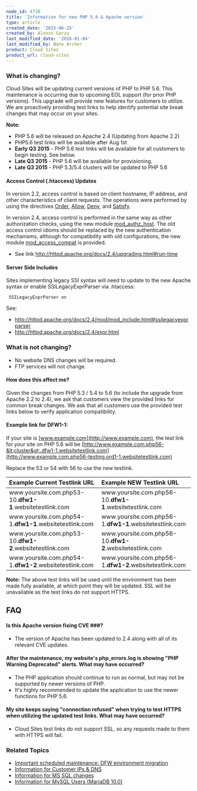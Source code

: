 ```yaml
---
node_id: 4730
title: 'Information for new PHP 5.6 & Apache version'
type: article
created_date: '2015-06-25'
created_by: Alonzo Garza
last_modified_date: '2016-01-04'
last_modified_by: Nate Archer
product: Cloud Sites
product_url: cloud-sites
---
```


### What is changing?

Cloud Sites will be updating current versions of PHP to PHP 5.6. This
maintenance is occurring due to upcoming EOL support (for prior PHP
versions). This upgrade will provide new features for customers to
utilize. We are proactively providing test links to help identify
potential site break changes that may occur on your sites.

**Note:**
-   PHP 5.6 will be released on Apache 2.4 (Updating from Apache 2.2)
-   PHP5.6 test links will be available after Aug 1st
-   **Early Q3 2015** - PHP 5.6 test links will be available for all
    customers to begin testing. See below.
-   **Late Q3 2015** - PHP 5.6 will be available for provisioning.
-   **Late Q3 2015** - PHP 5.3/5.4 clusters will be updated to PHP 5.6

#### Access Control (.htaccess) Updates

In version 2.2, access control is based on client hostname, IP address,
and other characteristics of client requests. The operations were
performed by using the directives
[Order](http://httpd.apache.org/docs/2.4/mod/mod_access_compat.html#order),
[Allow](http://httpd.apache.org/docs/2.4/mod/mod_access_compat.html#allow),
[Deny](http://httpd.apache.org/docs/2.4/mod/mod_access_compat.html#deny),
and
[Satisfy](http://httpd.apache.org/docs/2.4/mod/mod_access_compat.html#satisfy).

In version 2.4, access control is performed in the same way as other
authorization checks, using the new module
[mod\_authz\_host](http://httpd.apache.org/docs/2.4/mod/mod_authz_host.html).
The old access control idioms should be replaced by the new
authentication mechanisms, although for compatibility with old
configurations, the new module
[mod\_access\_compat](http://httpd.apache.org/docs/2.4/mod/mod_access_compat.html)
is provided.

-   See link <http://httpd.apache.org/docs/2.4/upgrading.html#run-time>

#### Server Side Includes

Sites implementing legacy SSI syntax will need to update to the new
Apache syntax or enable SSILegacyExprParser via .htaccess:

     SSILegacyExprParser on

See:

-   <http://httpd.apache.org/docs/2.4/mod/mod_include.html#ssilegacyexprparser>
-   <http://httpd.apache.org/docs/2.4/expr.html>

### What is not changing?

-   No website DNS changes will be required.
-   FTP services will not change.

#### How does this affect me?

Given the changes from PHP 5.3 / 5.4 to 5.6 (to include the upgrade from
Apache 2.2 to 2.4), we ask that customers view the provided links for
common break changes. We ask that all customers use the provided test
links below to verify application compatibility.

#### Example link for DFW1-1:

If your site is [www.example.com](http://www.example.com), the test link
for your site on PHP 5.6 will be
[http://www.example.com.php56-&lt;cluster&gt;.dfw1-1.websitetestlink.com](http://www.example.com.php56-testing.ord1-1.websitetestlink.com)

Replace the 53 or 54 with 56 to use the new testlink.

<table>
<colgroup>
<col width="50%" />
<col width="50%" />
</colgroup>
<thead>
<tr class="header">
<th align="left"><div class="tablesorter-header-inner">
Example Current Testlink URL
</div></th>
<th align="left"><div class="tablesorter-header-inner">
Example NEW Testlink URL
</div></th>
</tr>
</thead>
<tbody>
<tr class="odd">
<td align="left"><span>www.yoursite.com.php53-10</span><em>.</em><strong>dfw1-1</strong><span>.websitetestlink.com</span></td>
<td align="left">www.yoursite.com.php56-10<em>.</em><strong>dfw1-1</strong>.websitetestlink.com</td>
</tr>
<tr class="even">
<td align="left"><span>www.yoursite.com.php54-1</span><em>.</em><strong>dfw1-1</strong><span>.websitetestlink.com</span></td>
<td align="left"><span>www.yoursite.com.php56-1</span><em>.</em><strong>dfw1-1</strong><span>.websitetestlink.com</span></td>
</tr>
<tr class="odd">
<td align="left">www.yoursite.com.php53-10.<strong>dfw1-2</strong>.websitetestlink.com</td>
<td align="left">www.yoursite.com.php56-10.<strong>dfw1-2</strong>.websitetestlink.com</td>
</tr>
<tr class="even">
<td align="left">www.yoursite.com.php54-1.<strong>dfw1-2</strong>.websitetestlink.com</td>
<td align="left">www.yoursite.com.php56-1.<strong>dfw1-2</strong>.websitetestlink.com</td>
</tr>
</tbody>
</table>

**Note:** The above test links will be used until the environment has been
made fully available, at which point they will be updated. SSL will be unavailable as the test links do not support HTTPS.

## FAQ

#### Is this Apache version fixing CVE \#\#\#?

-   The version of Apache has been updated to 2.4 along with all of its
    relevant CVE updates.

#### After the maintenance, my website's php_errors.log is showing "PHP Warning Deprecated" alerts. What may have occurred?

-   The PHP application should continue to run as normal, but may not be
    supported by newer versions of PHP.
-   It's highly recommended to update the application to use the newer
    functions for PHP 5.6.

#### My site keeps saying "connection refused" when trying to test HTTPS when utilizing the updated test links. What may have occurred?

-   Cloud Sites test links do not support SSL, so any requests made to
    them with HTTPS will fail.

### Related Topics

-   [Important scheduled maintenance: DFW environment migration](/how-to/important-scheduled-maintenance-dfw-environment-migration)
-   [Information for Customer IPs & DNS](/how-to/information-for-customer-ip-addresses-and-dns)
-   [Information for MS SQL changes](/how-to/information-for-ms-sql-changes)
-   [Information for MySQL Users (MariaDB 10.0)](/how-to/information-for-mysql-users-mariadb-100)
